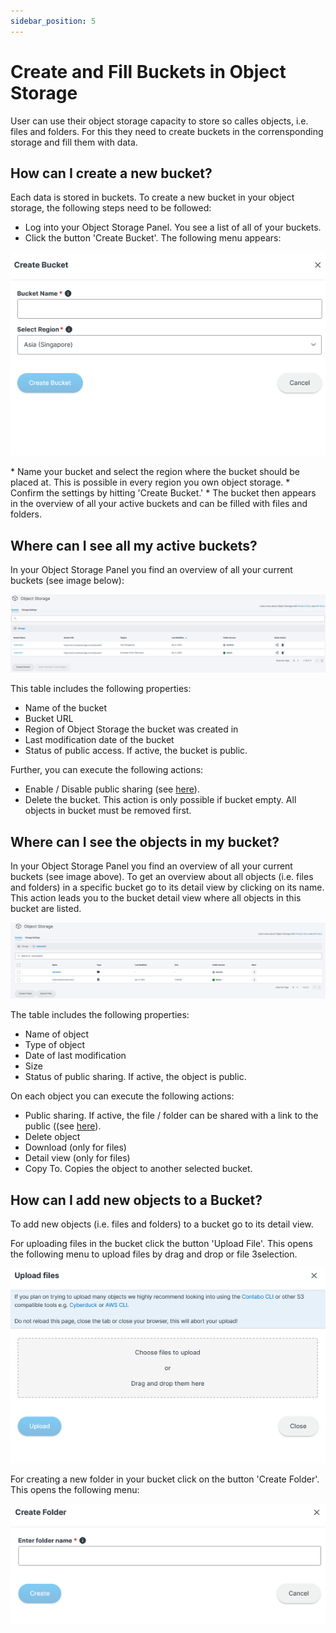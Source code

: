 ```yaml
---
sidebar_position: 5
---
```


# Create and Fill Buckets in Object Storage 

User can use their object storage capacity to store so calles objects, i.e. files and folders. For this they need to create buckets in the corrensponding storage and fill them with data. 

## How can I create a new bucket? 

Each data is stored in buckets. To create a new bucket in your object storage, the following steps need to be followed: 

* Log into your Object Storage Panel. You see a list of all of your buckets. 
* Click the button 'Create Bucket'. The following menu appears: 
<p align="center">
<img src="/img/products/object-storage/tutorial/createBucket.png" alt="Create new Bucket"/>
</p>
* Name your bucket and select the region where the bucket should be placed at. This is possible in every region you own object storage. 
* Confirm the settings by hitting 'Create Bucket.' 
* The bucket then appears in the overview of all your active buckets and can be filled with files and folders. 


## Where can I see all my active buckets? 

In your Object Storage Panel you find an overview of all your current buckets (see image below):
<p align="center">
<img src="/img/products/object-storage/tutorial/bucketoverview.png?raw=true" alt="Bucket Overview"/>
</p>

This table includes the following properties: 
* Name of the bucket
* Bucket URL 
* Region of Object Storage the bucket was created in
* Last modification date of the bucket
* Status of public access. If active, the bucket is public. 

Further, you can execute the following actions: 
* Enable / Disable public sharing (see [here](/docs/Object-Storage/Tools/shareWithPublic)). 
* Delete the bucket. This action is only possible if bucket empty. All objects in bucket must be removed first. 

## Where can I see the objects in my bucket? 

In your Object Storage Panel you find an overview of all your current buckets (see image above). To get an overview about all objects (i.e. files and folders) in a specific bucket go to its detail view by clicking on its name. This action leads you to the bucket detail view where all objects in this bucket are listed.
<p align="center">
<img src="/img/products/object-storage/tutorial/bucketdetailview.png" alt="Bucket Detail View"/>
</p>

The table includes the following properties: 
* Name of object 
* Type of object 
* Date of last modification 
* Size
* Status of public sharing. If active, the object is public. 

On each object you can execute the following actions: 
* Public sharing. If active, the file / folder can be shared with a link to the public ((see [here](/docs/Object-Storage/Tools/shareWithPublic)). 
* Delete object
* Download (only for files) 
* Detail view (only for files)
* Copy To. Copies the object to another selected bucket. 


## How can I add new objects to a Bucket?

To add new objects (i.e. files and folders) to a bucket go to its detail view. 

For uploading files in the bucket click the button 'Upload File'. This opens the following menu to upload files by drag and drop or file 3selection. 
<p align="center">
<img src="/img/products/object-storage/tutorial/uploadFileToBucket.png" alt="Bucket File Upload"/>
</p>


For creating a new folder in your bucket click on the button 'Create Folder'. This opens the following menu:
<p align="center">
<img src="/img/products/object-storage/tutorial/createFolderinBucket.png" alt="Bucket Folder Upload"/>
</p>



